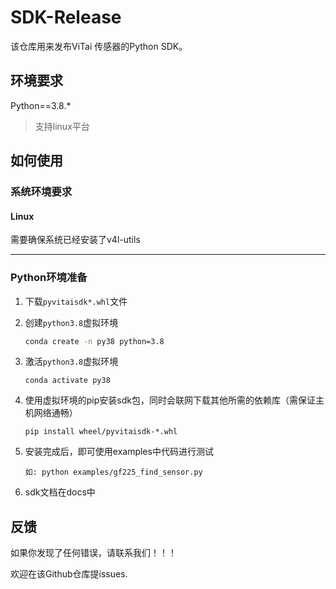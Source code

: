 # SDK-Release

该仓库用来发布ViTai 传感器的Python SDK。

## 环境要求

Python==3.8.*

> 支持linux平台

## 如何使用

### 系统环境要求

#### Linux

需要确保系统已经安装了v4l-utils

------

### Python环境准备

1. 下载`pyvitaisdk*.whl`文件

2. 创建`python3.8`虚拟环境

   ```bash
   conda create -n py38 python=3.8
   ```

3. 激活`python3.8`虚拟环境

   ```
   conda activate py38
   ```

4. 使用虚拟环境的pip安装sdk包，同时会联网下载其他所需的依赖库（需保证主机网络通畅）

   ```
   pip install wheel/pyvitaisdk-*.whl
   ```

5. 安装完成后，即可使用examples中代码进行测试

   ```
   如: python examples/gf225_find_sensor.py
   ```
6. sdk文档在docs中


## 反馈

   如果你发现了任何错误，请联系我们！！！

   欢迎在该Github仓库提issues.
